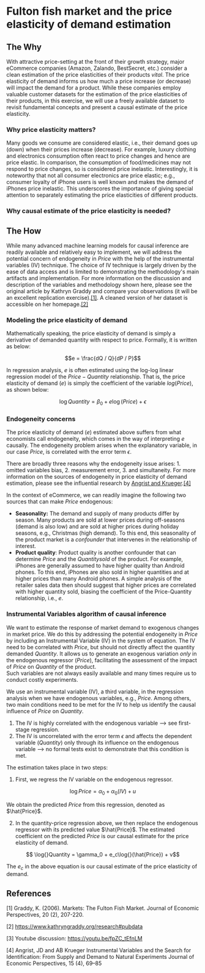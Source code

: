 # Fulton fish market and the price elasticity of demand estimation

## **The Why**
With attractive price-setting at the front of their growth strategy, major eCommerce companies (Amazon, Zalando, BestSecret, etc.) consider a clean estimation of the price elasticities of their products *vital*. The price elasticity of demand informs us how much a price increase (or decrease) will impact the demand for a product. While these companies employ valuable customer datasets for the estimation of the price elasticities of their products, in this exercise, we will use a freely available dataset to revisit fundamental concepts and present a causal estimate of the price elasticity.

### Why price elasticity matters?
Many goods we consume are considered elastic, i.e., their demand goes up (down) when their prices increase (decrease). 
For example, luxury clothing and electronics consumption often react to price changes and hence are price 
elastic. In comparison, the consumption of food/medicines may not respond to price changes, so is considered price 
inelastic. Interestingly, it is noteworthy that not all consumer electronics are price elastic; e.g., consumer 
loyalty of iPhone users is well known and makes the demand of iPhones price inelastic. This underscores the 
importance of giving special attention to separately estimating the price elasticities of different products. 

### Why causal estimate of the price elasticity is needed?


## **The How**
While many advanced machine learning models for causal inference are readily available and relatively easy to implement, we will address the potential concern of endogeneity in $Price$ with the help of the instrumental variables (IV) technique. The choice of IV technique is largely driven by the ease of data access and is limited to demonstrating the methodology's main artifacts and implementation. For more information on the discussion and description of the variables and methodology shown here, please see the original article by Kathryn Graddy and compare your observations (it will be an excellent replication exercise).[[1]](#1). A cleaned version of her dataset is accessible on her homepage.[[2]](#2) 


### Modeling the price elasticity of demand
Mathematically speaking, the price elasticity of demand is simply a derivative of demanded quantity with respect to price. Formally, it is written as below:

$$e = \frac{dQ / Q}{dP / P}$$

In regression analysis, $e$ is often estimated using the log-log linear regression model of the $Price-Quantity$ relationship. That is, the price elasticity of demand ($e$) is simply the coefficient of the variable $log(Price)$, as shown below:

$$ \log{}Quantity = \beta_0 + e\log{}(Price) + \epsilon$$

### Endogeneity concerns
The price elasticity of demand ($e$) estimated above suffers from what economists call endogeneity, which comes in the way of interpreting $e$ causally. The endogeneity problem arises when the explanatory variable, in our case $Price$, is correlated with the error term $\epsilon$. 

There are broadly three reasons why the endogeneity issue arises: 1. omitted variables bias, 2. measurement error, 3. and simultaneity. For more information on the sources of endogeneity in price elasticity of demand estimation, please see the influential research by [Angrist and Krueger](https://pubs.aeaweb.org/doi/pdfplus/10.1257/jep.15.4.69).[[4]](#4) 

In the context of eCommerce, we can readily imagine the following two sources that can make $Price$ endogenous:
- **Seasonality:** The demand and supply of many products differ by season. Many products are sold at lower prices during off-seasons (demand is also low) and are sold at higher prices during holiday seasons, e.g., Christmas (high demand). To this end, this seasonality of the product market is a *confounder* that intervenes in the relationship of interest.
- **Product quality**: Product quality is another confounder that can determine $Price$ and the $Quantity sold$ of the product. For example, iPhones are generally assumed to have higher quality than Android phones. To this end, iPhones are also sold in higher quantities and at higher prices than many Android phones. A simple analysis of the retailer sales data then should suggest that higher prices are correlated with higher quantity sold, biasing the coefficient of the Price-Quantity relationship, i.e., $e$.

### Instrumental Variables algorithm of causal inference
We want to estimate the response of market demand to exogenous changes in market price. We do this by addressing the potential endogeneity in $Price$ by including an Instrumental Variable (IV) in the system of equation. The IV need to be correlated with $Price$, but should not directly affect the quantity demanded $Quantity$. It allows us to generate an exogenous variation *only* in the endogenous regressor ($Price$), facilitating the assessment of the impact of $Price$ on $Quantity$ of the product.  
Such variables are not always easily available and many times require us to conduct costly experiments. 

We use an instrumental variable (IV), a third variable, in the regression analysis when we have endogenous variables, e.g., $Price$. 
Among others, two main conditions need to be met for the IV to help us identify the causal influence of $Price$ on $Quantity$. 
1. The IV is highly correlated with the endogenous variable --> see first-stage regression.
2. The IV is uncorrelated with the error term $\epsilon$ and affects the dependent variable ($Quantity$) only through its influence on the endogenous variable --> no formal tests exist to demonstrate that this condition is met.

The estimation takes place in two steps:
1. First, we regress the IV variable on the endogenous regressor.  

$$ \log{}Price = \alpha_0 + \alpha_0(IV) + u$$

We obtain the predicted $Price$ from this regression, denoted as $\hat{Price}$.

2. In the quantity-price regression above, we then replace the endogenous regressor with its predicted value $\hat{Price}$. The estimated coefficient on the predicted $Price$ is our causal estimate for the price elasticity of demand.

$$ \log{}Quantity = \gamma_0 + e_c\log{}(\hat{Price}) + v$$

The $e_c$ in the above equation is our causal estimate of the price elasticity of demand.


## References
<a id="1">[1]</a> 
Graddy, K. (2006). 
Markets: The Fulton Fish Market. 
Journal of Economic Perspectives, 20 (2), 207-220.

<a id="2">[2]</a> 
https://www.kathryngraddy.org/research#pubdata

<a id="3">[3]</a> 
Youtube discussion: https://youtu.be/fpZC_tEfnLM

<a id="4">[4]</a> 
Angrist, JD and AB Krueger
Instrumental Variables and the Search for Identification: From Supply and Demand to Natural Experiments
Journal of Economic Perspectives, 15 (4), 69–85
